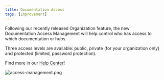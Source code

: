 ```yaml
---
title: Documentation Access
tags: [Improvement]
---
```


Following our recently released Organization feature, the new Documentation Access Management will help control who has access to which documentation or hubs.

Three access levels are available: public, private (for your organization only) and protected (limited, password protection).

Find more in our [Help Center](https://docs.bump.sh/help/access-management/)!

![access-management.png](/files/changelog/access-management.png)